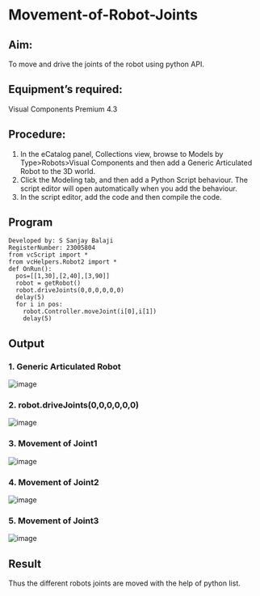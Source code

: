 # Movement-of-Robot-Joints
## Aim:  
To move and drive the joints of the robot using python API.

## Equipment’s required:

Visual Components Premium 4.3

## Procedure:

1. 	In the eCatalog panel, Collections view, browse to Models by Type>Robots>Visual Components and then add a Generic Articulated Robot to the 3D world.
2. 	Click the Modeling tab, and then add a Python Script behaviour. The script editor will open automatically when you add the behaviour.
3. 	In the script editor, add the code and then compile the code.

## Program
```
Developed by: S Sanjay Balaji
RegisterNumber: 23005804
from vcScript import *
from vcHelpers.Robot2 import *
def OnRun():
  pos=[[1,30],[2,40],[3,90]]
  robot = getRobot()
  robot.driveJoints(0,0,0,0,0,0)
  delay(5)
  for i in pos:
    robot.Controller.moveJoint(i[0],i[1])
    delay(5)
```







## Output
### 1. Generic Articulated Robot
![image](https://github.com/SanjayBalaji0/Movement-of-Robot-Joints/assets/145533553/a481cebd-66d8-4e5b-862b-6b0e5f76e5c4)

### 2. robot.driveJoints(0,0,0,0,0,0)
![image](https://github.com/SanjayBalaji0/Movement-of-Robot-Joints/assets/145533553/2b020a50-cf05-41eb-976e-c65a5c4cf6d8)

### 3. Movement of Joint1
![image](https://github.com/SanjayBalaji0/Movement-of-Robot-Joints/assets/145533553/c28f3f87-fb75-4a11-9715-84f42027e5d7)

### 4. Movement of Joint2
![image](https://github.com/SanjayBalaji0/Movement-of-Robot-Joints/assets/145533553/0d4f22fe-3140-4eca-9b28-40a272033099)

### 5. Movement of Joint3
![image](https://github.com/SanjayBalaji0/Movement-of-Robot-Joints/assets/145533553/e9974ea5-e1a9-4ebb-a978-5312019465e1)


## Result 
Thus the different robots joints are moved with the help of python list.


